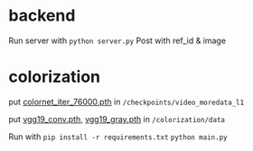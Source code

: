 # backend
Run server with
`python server.py`
Post with ref_id & image

# colorization
put
[colornet_iter_76000.pth](https://drive.google.com/file/d/1OszomA-HnE1ss5hJ1lY40CqJsZJIrJoT/view?usp=sharing)
in `/checkpoints/video_moredata_l1`

put 
[vgg19_conv.pth](https://drive.google.com/file/d/1euCsIqTwc4EOYh-M-r_03gHo03MH6aIy/view?usp=sharing),
[vgg19_gray.pth](https://drive.google.com/file/d/1PO_PIW_hBQTWkxGzNnI0dQnEqdtjXw4D/view?usp=sharing)
in 
`/colorization/data`

Run with
`pip install -r requirements.txt`
`python main.py`

